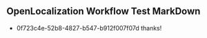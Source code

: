 ## OpenLocalization Workflow Test MarkDown
* 0f723c4e-52b8-4827-b547-b912f007f07d thanks!

<!--HONumber=Jul16_HO3-->


